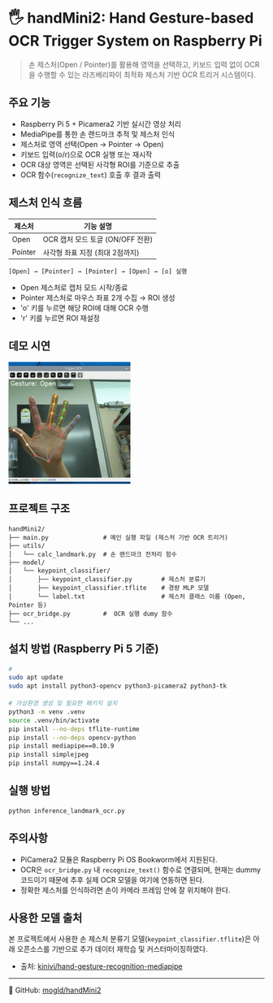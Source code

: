 # 🖐️ handMini2: Hand Gesture-based OCR Trigger System on Raspberry Pi

> 손 제스처(Open / Pointer)를 활용해 영역을 선택하고, 키보드 입력 없이 OCR을 수행할 수 있는 라즈베리파이 최적화 제스처 기반 OCR 트리거 시스템이다.

## 주요 기능

- Raspberry Pi 5 + Picamera2 기반 실시간 영상 처리
- MediaPipe를 통한 손 랜드마크 추적 및 제스처 인식
- 제스처로 영역 선택(Open → Pointer → Open)
- 키보드 입력(o/r)으로 OCR 실행 또는 재시작
- OCR 대상 영역은 선택된 사각형 ROI를 기준으로 추출
- OCR 함수(`recognize_text`) 호출 후 결과 출력

## 제스처 인식 흐름

| 제스처  | 기능 설명                          |
|--------|-----------------------------------|
| Open   | OCR 캡처 모드 토글 (ON/OFF 전환)   |
| Pointer| 사각형 좌표 지정 (최대 2점까지)     |

```
[Open] → [Pointer] → [Pointer] → [Open] → [o] 실행
```

- Open 제스처로 캡처 모드 시작/종료
- Pointer 제스처로 마우스 좌표 2개 수집 → ROI 생성
- 'o' 키를 누르면 해당 ROI에 대해 OCR 수행
- 'r' 키를 누르면 ROI 재설정

## 데모 시연
![OCR Gesture Demo](video_hand.gif)
                  
## 프로젝트 구조

```
handMini2/
├── main.py               # 메인 실행 파일 (제스처 기반 OCR 트리거)
├── utils/
│   └── calc_landmark.py  # 손 랜드마크 전처리 함수
├── model/
│   └── keypoint_classifier/
│       ├── keypoint_classifier.py        # 제스처 분류기
│       ├── keypoint_classifier.tflite    # 경량 MLP 모델
│       └── label.txt                     # 제스처 클래스 이름 (Open, Pointer 등)
├── ocr_bridge.py         #  OCR 실행 dumy 함수 
└── ...
```

## 설치 방법 (Raspberry Pi 5 기준)

```bash
#
sudo apt update
sudo apt install python3-opencv python3-picamera2 python3-tk

# 가상환경 생성 및 필요한 패키지 설치
python3 -m venv .venv
source .venv/bin/activate
pip install --no-deps tflite-runtime
pip install --no-deps opencv-python
pip install mediapipe==0.10.9
pip install simplejpeg
pip install numpy==1.24.4
```

## 실행 방법

```bash
python inference_landmark_ocr.py
```

## 주의사항

- PiCamera2 모듈은 Raspberry Pi OS Bookworm에서 지원된다.
- OCR은 `ocr_bridge.py` 내 `recognize_text()` 함수로 연결되며, 현재는 dummy 코드이기 때문에 추후 실제 OCR 모델을 여기에 연동하면 된다.
- 정확한 제스처를 인식하려면 손이 카메라 프레임 안에 잘 위치해야 한다.
  
## 사용한 모델 출처

본 프로젝트에서 사용한 손 제스처 분류기 모델(`keypoint_classifier.tflite`)은 아래 오픈소스를 기반으로 추가 데이터 재학습 및 커스터마이징하였다.

- 출처: [kinivi/hand-gesture-recognition-mediapipe](https://github.com/kinivi/hand-gesture-recognition-mediapipe)  

---

🔗 GitHub: [mogld/handMini2](https://github.com/mogld/handMini2)
